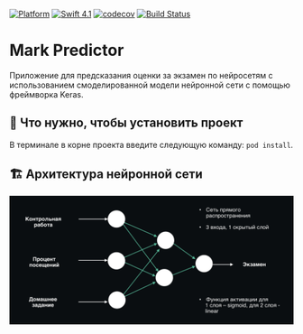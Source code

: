 [![Platform](https://img.shields.io/badge/platform-iOS-green.svg)]()
[![Swift 4.1](https://img.shields.io/badge/Swift-4.1-orange.svg)](https://swift.org)
[![codecov](https://codecov.io/gh/yanovskaya/MarkPredictor/branch/master/graphs/badge.svg)](https://codecov.io/gh/yanovskaya/MarkPredictor)
[![Build Status](https://travis-ci.org/yanovskaya/MarkPredictor.svg?branch=master)](https://travis-ci.org/yanovskaya/MarkPredictor)
# Mark Predictor
Приложение для предсказания оценки за экзамен по нейросетям с использованием смоделированной модели нейронной сети с помощью фреймворка Keras.

## 🔧 Что нужно, чтобы установить проект
В терминале в корне проекта введите следующую команду:
`pod install`. 
<br />

## 🏗 Архитектура нейронной сети
<img src="https://github.com/yanovskaya/MarkPredictor/blob/master/nn.png">